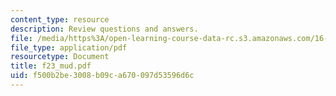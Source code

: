 ```yaml
---
content_type: resource
description: Review questions and answers.
file: /media/https%3A/open-learning-course-data-rc.s3.amazonaws.com/16-01-unified-engineering-i-ii-iii-iv-fall-2005-spring-2006/f500b2be3008b09ca670097d53596d6c_f23_mud.pdf
file_type: application/pdf
resourcetype: Document
title: f23_mud.pdf
uid: f500b2be-3008-b09c-a670-097d53596d6c
---
```

